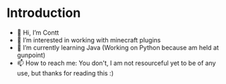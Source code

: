 # Introduction
- 👋 Hi, I’m Contt
- 👀 I’m interested in working with minecraft plugins
- 🌱 I’m currently learning Java (Working on Python because am held at gunpoint)
- 📫 How to reach me: You don't, I am not resourceful yet to be of any use, but thanks for reading this :)

<!---
ContDJ/ContDJ is a ✨ special ✨ repository because its `README.md` (this file) appears on your GitHub profile.
You can click the Preview link to take a look at your changes.
--->
